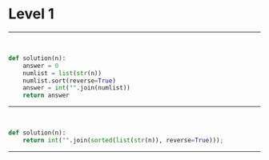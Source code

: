 # Level 1

---

​																									




```python
def solution(n):
    answer = 0
    numlist = list(str(n))
    numlist.sort(reverse=True)
    answer = int("".join(numlist))    
    return answer
```

---

​												

```python
def solution(n):
    return int("".join(sorted(list(str(n)), reverse=True)));
```

---



```python

```

